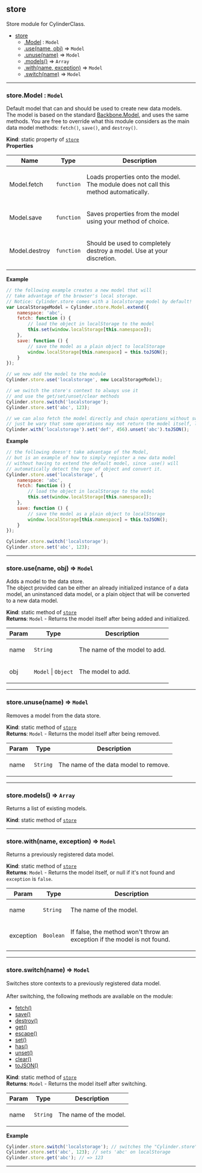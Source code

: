 <a name="module_store"></a>

## store
Store module for CylinderClass.


* [store](#module_store)
    * [.Model](#module_store.Model) : <code>Model</code>
    * [.use(name, obj)](#module_store.use) ⇒ <code>Model</code>
    * [.unuse(name)](#module_store.unuse) ⇒ <code>Model</code>
    * [.models()](#module_store.models) ⇒ <code>Array</code>
    * [.with(name, exception)](#module_store.with) ⇒ <code>Model</code>
    * [.switch(name)](#module_store.switch) ⇒ <code>Model</code>


* * *

<a name="module_store.Model"></a>

### store.Model : <code>Model</code>
Default model that can and should be used to create new data models.<br />The model is based on the standard <a href="http://backbonejs.org/#Model" target="_blank">Backbone.Model</a>, and uses the same methods.You are free to override what this module considers as the main data model methods: <code>fetch()</code>, <code>save()</code>, and <code>destroy()</code>.

**Kind**: static property of <code>[store](#module_store)</code>  
**Properties**

<table>
  <thead>
    <tr>
      <th>Name</th><th>Type</th><th>Description</th>
    </tr>
  </thead>
  <tbody>
<tr>
    <td>Model.fetch</td><td><code>function</code></td><td><p>Loads properties onto the model. The module does not call this method automatically.</p>
</td>
    </tr><tr>
    <td>Model.save</td><td><code>function</code></td><td><p>Saves properties from the model using your method of choice.</p>
</td>
    </tr><tr>
    <td>Model.destroy</td><td><code>function</code></td><td><p>Should be used to completely destroy a model. Use at your discretion.</p>
</td>
    </tr>  </tbody>
</table>

**Example**  
```js
// the following example creates a new model that will// take advantage of the browser's local storage.// Notice: Cylinder.store comes with a localstorage model by default!var LocalStorageModel = Cylinder.store.Model.extend({    namespace: 'abc',    fetch: function () {        // load the object in localStorage to the model        this.set(window.localStorage[this.namespace]);    },    save: function () {        // save the model as a plain object to localStorage        window.localStorage[this.namespace] = this.toJSON();    }});// we now add the model to the moduleCylinder.store.use('localstorage', new LocalStorageModel);// we switch the store's context to always use it// and use the get/set/unset/clear methodsCylinder.store.switch('localstorage');Cylinder.store.set('abc', 123);// we can also fetch the model directly and chain operations without switching contexts.// just be wary that some operations may not return the model itself, like .get() or .toJSON().Cylinder.with('localstorage').set('def', 456).unset('abc').toJSON();
```
**Example**  
```js
// the following doesn't take advantage of the Model,// but is an example of how to simply register a new data model// without having to extend the default model, since .use() will// automatically detect the type of object and convert it.Cylinder.store.use('localstorage', {    namespace: 'abc',    fetch: function () {        // load the object in localStorage to the model        this.set(window.localStorage[this.namespace]);    },    save: function () {        // save the model as a plain object to localStorage        window.localStorage[this.namespace] = this.toJSON();    }});Cylinder.store.switch('localstorage');Cylinder.store.set('abc', 123);
```

* * *

<a name="module_store.use"></a>

### store.use(name, obj) ⇒ <code>Model</code>
Adds a model to the data store.<br />The object provided can be either an already initialized instance of a data model,an uninstanced data model, or a plain object that will be converted to a new data model.

**Kind**: static method of <code>[store](#module_store)</code>  
**Returns**: <code>Model</code> - Returns the model itself after being added and initialized.  
<table>
  <thead>
    <tr>
      <th>Param</th><th>Type</th><th>Description</th>
    </tr>
  </thead>
  <tbody>
<tr>
    <td>name</td><td><code>String</code></td><td><p>The name of the model to add.</p>
</td>
    </tr><tr>
    <td>obj</td><td><code>Model</code> | <code>Object</code></td><td><p>The model to add.</p>
</td>
    </tr>  </tbody>
</table>


* * *

<a name="module_store.unuse"></a>

### store.unuse(name) ⇒ <code>Model</code>
Removes a model from the data store.

**Kind**: static method of <code>[store](#module_store)</code>  
**Returns**: <code>Model</code> - Returns the model itself after being removed.  
<table>
  <thead>
    <tr>
      <th>Param</th><th>Type</th><th>Description</th>
    </tr>
  </thead>
  <tbody>
<tr>
    <td>name</td><td><code>String</code></td><td><p>The name of the data model to remove.</p>
</td>
    </tr>  </tbody>
</table>


* * *

<a name="module_store.models"></a>

### store.models() ⇒ <code>Array</code>
Returns a list of existing models.

**Kind**: static method of <code>[store](#module_store)</code>  

* * *

<a name="module_store.with"></a>

### store.with(name, exception) ⇒ <code>Model</code>
Returns a previously registered data model.

**Kind**: static method of <code>[store](#module_store)</code>  
**Returns**: <code>Model</code> - Returns the model itself, or null if it's not found and <code>exception</code> is <code>false</code>.  
<table>
  <thead>
    <tr>
      <th>Param</th><th>Type</th><th>Description</th>
    </tr>
  </thead>
  <tbody>
<tr>
    <td>name</td><td><code>String</code></td><td><p>The name of the model.</p>
</td>
    </tr><tr>
    <td>exception</td><td><code>Boolean</code></td><td><p>If false, the method won&#39;t throw an exception if the model is not found.</p>
</td>
    </tr>  </tbody>
</table>


* * *

<a name="module_store.switch"></a>

### store.switch(name) ⇒ <code>Model</code>
Switches store contexts to a previously registered data model.<br /><br />After switching, the following methods are available on the module:<br /><ul><li><a href="http://backbonejs.org/#Model-fetch" target="_blank">fetch()</a></li><li><a href="http://backbonejs.org/#Model-save" target="_blank">save()</a></li><li><a href="http://backbonejs.org/#Model-destroy" target="_blank">destroy()</a></li><li><a href="http://backbonejs.org/#Model-get" target="_blank">get()</a></li><li><a href="http://backbonejs.org/#Model-escape" target="_blank">escape()</a></li><li><a href="http://backbonejs.org/#Model-set" target="_blank">set()</a></li><li><a href="http://backbonejs.org/#Model-has" target="_blank">has()</a></li><li><a href="http://backbonejs.org/#Model-unset" target="_blank">unset()</a></li><li><a href="http://backbonejs.org/#Model-clear" target="_blank">clear()</a></li><li><a href="http://backbonejs.org/#Model-toJSON" target="_blank">toJSON()</a></li></ul>

**Kind**: static method of <code>[store](#module_store)</code>  
**Returns**: <code>Model</code> - Returns the model itself after switching.  
<table>
  <thead>
    <tr>
      <th>Param</th><th>Type</th><th>Description</th>
    </tr>
  </thead>
  <tbody>
<tr>
    <td>name</td><td><code>String</code></td><td><p>The name of the model.</p>
</td>
    </tr>  </tbody>
</table>

**Example**  
```js
Cylinder.store.switch('localstorage'); // switches the "Cylinder.store" contextCylinder.store.set('abc', 123); // sets 'abc' on localStorageCylinder.store.get('abc'); // => 123
```

* * *

